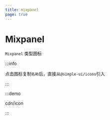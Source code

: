 ```yaml
---
title: mixpanel
page: true
---
```


<script setup>
const demos = import.meta.glob('../../../demos/panda-ui/cdn/*/*.vue')
</script>

# Mixpanel

`Mixpanel` 类型图标

:::info

点击图标复制`名称`后，直接从`@simple-ui/icons`引入

:::

:::demo

cdn/icon

:::
